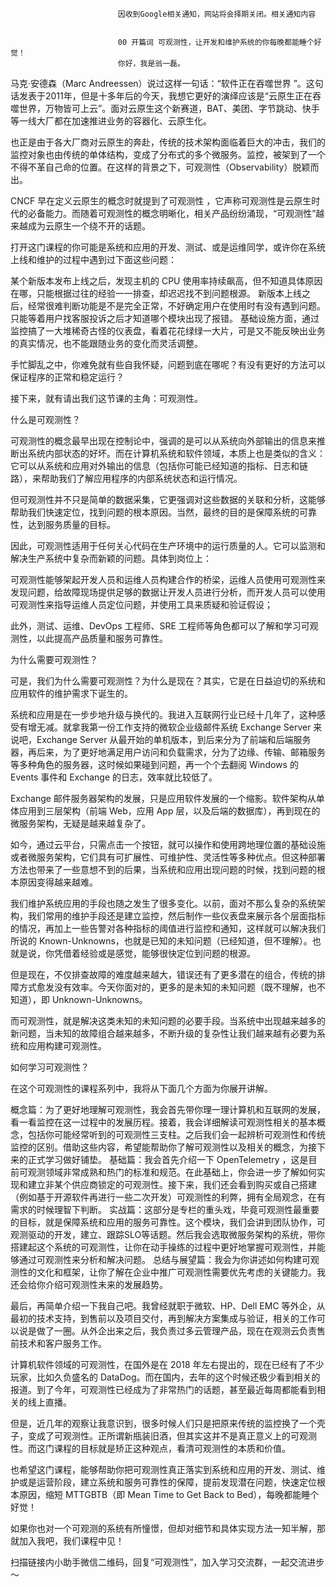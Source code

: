 
                            
                            因收到Google相关通知，网站将会择期关闭。相关通知内容
                            
                            
                            00 开篇词 可观测性，让开发和维护系统的你每晚都能睡个好觉！
                            你好，我是翁一磊。

马克·安德森（Marc Andreessen）说过这样一句话：“软件正在吞噬世界 ”。这句话发表于2011年，但是十多年后的今天，我想它更好的演绎应该是“云原生正在吞噬世界，万物皆可上云”。面对云原生这个新赛道，BAT、美团、字节跳动、快手等一线大厂都在加速推进业务的容器化、云原生化。

也正是由于各大厂商对云原生的奔赴，传统的技术架构面临着巨大的冲击，我们的监控对象也由传统的单体结构，变成了分布式的多个微服务。监控，被架到了一个不得不革自己命的位置。在这样的背景之下，可观测性（Observability）脱颖而出。

CNCF 早在定义云原生的概念时就提到了可观测性 ，它声称可观测性是云原生时代的必备能力。而随着可观测性的概念明晰化，相关产品纷纷涌现，“可观测性”越来越成为云原生一个绕不开的话题。

打开这门课程的你可能是系统和应用的开发、测试、或是运维同学，或许你在系统上线和维护的过程中遇到过下面这些问题：


某个新版本发布上线之后，发现主机的 CPU 使用率持续飙高，但不知道具体原因在哪，只能根据过往的经验一一排查，却迟迟找不到问题根源。
新版本上线之后，经常很难判断功能是不是完全正常，不好确定用户在使用时有没有遇到问题。只能等着用户找客服投诉之后才知道哪个模块出现了报错。
基础设施方面，通过监控搞了一大堆稀奇古怪的仪表盘，看着花花绿绿一大片，可是又不能反映出业务的真实情况，也不能跟随业务的变化而灵活调整。


手忙脚乱之中，你难免就有些自我怀疑，问题到底在哪呢？有没有更好的方法可以保证程序的正常和稳定运行？

接下来，就有请出我们这节课的主角：可观测性。

什么是可观测性？

可观测性的概念最早出现在控制论中，强调的是可以从系统向外部输出的信息来推断出系统内部状态的好坏。而在计算机系统和软件领域，本质上也是类似的含义：它可以从系统和应用对外输出的信息（包括你可能已经知道的指标、日志和链路），来帮助我们了解应用程序的内部系统状态和运行情况。

但可观测性并不只是简单的数据采集，它更强调对这些数据的关联和分析，这能够帮助我们快速定位，找到问题的根本原因。当然，最终的目的是保障系统的可靠性，达到服务质量的目标。



因此，可观测性适用于任何关心代码在生产环境中的运行质量的人。它可以监测和解决生产系统中复杂而新颖的问题。具体到岗位上：

可观测性能够架起开发人员和运维人员构建合作的桥梁，运维人员使用可观测性来发现问题，给故障现场提供足够的数据让开发人员进行分析，而开发人员可以使用可观测性来指导运维人员定位问题，并使用工具来质疑和验证假设；

此外，测试、运维、DevOps 工程师、SRE 工程师等角色都可以了解和学习可观测性，以此提高产品质量和服务可靠性。

为什么需要可观测性？

可是，我们为什么需要可观测性？为什么是现在？其实，它是在日益迫切的系统和应用软件的维护需求下诞生的。

系统和应用是在一步步地升级与换代的。我进入互联网行业已经十几年了，这种感受有增无减。就拿我第一份工作支持的微软企业级邮件系统 Exchange Server 来说吧，Exchange Server 从最开始的单机版本，到后来分为了前端和后端服务器，再后来，为了更好地满足用户访问和负载需求，分为了边缘、传输、邮箱服务等多种角色的服务器，这时候如果碰到问题，再一个个去翻阅 Windows 的 Events 事件和 Exchange 的日志，效率就比较低了。

Exchange 邮件服务器架构的发展，只是应用软件发展的一个缩影。软件架构从单体应用到三层架构（前端 Web，应用 App 层，以及后端的数据库），再到现在的微服务架构，无疑是越来越复杂了。

如今，通过云平台，只需点击一个按钮，就可以操作和使用跨地理位置的基础设施或者微服务架构，它们具有可扩展性、可维护性、灵活性等多种优点。但这种部署方法也带来了一些意想不到的后果，当系统和应用出现问题的时候，找到问题的根本原因变得越来越难。

我们维护系统应用的手段也随之发生了很多变化。以前，面对不那么复杂的系统架构，我们常用的维护手段还是建立监控，然后制作一些仪表盘来展示各个层面指标的情况，再加上一些告警对各种指标的阈值进行监控和通知，这样就可以解决我们所说的 Known-Unknowns，也就是已知的未知问题（已经知道，但不理解）。也就是说，你凭借着经验或是感觉，能够很快定位到问题的根源。

但是现在，不仅排查故障的难度越来越大，错误还有了更多潜在的组合，传统的排障方式愈发没有效率。今天你面对的，更多的是未知的未知问题（既不理解，也不知道），即 Unknown-Unknowns。

而可观测性，就是解决这类未知的未知问题的必要手段。当系统中出现越来越多的新问题，当未知的故障组合越来越多，不断升级的复杂性让我们越来越有必要为系统和应用构建可观测性。

如何学习可观测性？

在这个可观测性的课程系列中，我将从下面几个方面为你展开讲解。




概念篇：为了更好地理解可观测性，我会首先带你理一理计算机和互联网的发展，看一看监控在这一过程中的发展历程。接着，我会详细解读可观测性相关的基本概念，包括你可能经常听到的可观测性三支柱。之后我们会一起辨析可观测性和传统监控的区别。借助这些内容，希望能帮助你了解可观测性以及相关的概念，为接下来的正式学习做好铺垫。
基础篇：我会首先介绍一下 OpenTelemetry ，这是目前可观测领域非常成熟和热门的标准和规范。在此基础上，你会进一步了解如何实现和建立非某个供应商锁定的可观测性。接下来，我们还会看到购买或自己搭建（例如基于开源软件再进行一些二次开发）可观测性的利弊，拥有全局观念，在有需求的时候理智下判断。
实战篇：这部分是专栏的重头戏，毕竟可观测性最重要的目标，就是保障系统和应用的服务可靠性。这个模块，我们会讲到团队协作，可观测驱动的开发，建立、跟踪SLO等话题。然后我会选取微服务架构的系统，带你搭建起这个系统的可观测性，让你在动手操练的过程中更好地掌握可观测性，并能够通过可观测性来分析和解决问题。
总结与展望篇：我会为你讲述如何构建可观测性的文化和框架，让你了解在企业中推广可观测性需要优先考虑的关键能力。我还会给你介绍可观测性未来的发展趋势。


最后，再简单介绍一下我自己吧。我曾经就职于微软、HP、Dell EMC 等外企，从最初的技术支持，到售前以及项目交付，再到解决方案集成与验证，相关的工作可以说是做了一圈。从外企出来之后，我负责过多云管理产品，现在在观测云负责售前技术和客户服务工作。

计算机软件领域的可观测性，在国外是在 2018 年左右提出的，现在已经有了不少玩家，比如久负盛名的 DataDog。而在国内，去年的这个时候还极少看到相关的报道。到了今年，可观测性已经成为了非常热门的话题，甚至最近每周都能看到相关的线上直播。

但是，近几年的观察让我意识到，很多时候人们只是把原来传统的监控换了一个壳子，变成了可观测性。正所谓新瓶装旧酒，但其实这并不是真正意义上的可观测性。而这门课程的目标就是矫正这种观点，看清可观测性的本质和价值。

也希望这门课程，能够帮助你把可观测性真正落实到系统和应用的开发、测试、维护或是运营阶段，建立系统和服务可靠性的保障，提前发现潜在问题，快速定位根本原因，缩短 MTTGBTB（即 Mean Time to Get Back to Bed），每晚都能睡个好觉！

如果你也对一个可观测的系统有所憧憬，但却对细节和具体实现方法一知半解，那就加入我吧，我们课程中见！

扫描链接内小助手微信二维码，回复“可观测性”，加入学习交流群，一起交流进步～

                        
                        
                            